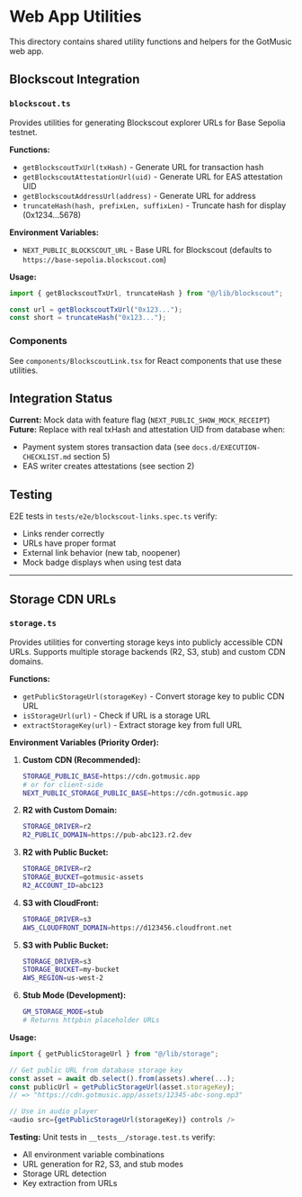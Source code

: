# Web App Utilities

This directory contains shared utility functions and helpers for the GotMusic web app.

## Blockscout Integration

### `blockscout.ts`

Provides utilities for generating Blockscout explorer URLs for Base Sepolia testnet.

**Functions:**
- `getBlockscoutTxUrl(txHash)` - Generate URL for transaction hash
- `getBlockscoutAttestationUrl(uid)` - Generate URL for EAS attestation UID  
- `getBlockscoutAddressUrl(address)` - Generate URL for address
- `truncateHash(hash, prefixLen, suffixLen)` - Truncate hash for display (0x1234...5678)

**Environment Variables:**
- `NEXT_PUBLIC_BLOCKSCOUT_URL` - Base URL for Blockscout (defaults to `https://base-sepolia.blockscout.com`)

**Usage:**
```typescript
import { getBlockscoutTxUrl, truncateHash } from "@/lib/blockscout";

const url = getBlockscoutTxUrl("0x123...");
const short = truncateHash("0x123...");
```

### Components

See `components/BlockscoutLink.tsx` for React components that use these utilities.

## Integration Status

**Current:** Mock data with feature flag (`NEXT_PUBLIC_SHOW_MOCK_RECEIPT`)  
**Future:** Replace with real txHash and attestation UID from database when:
- Payment system stores transaction data (see `docs.d/EXECUTION-CHECKLIST.md` section 5)
- EAS writer creates attestations (see section 2)

## Testing

E2E tests in `tests/e2e/blockscout-links.spec.ts` verify:
- Links render correctly
- URLs have proper format
- External link behavior (new tab, noopener)
- Mock badge displays when using test data

---

## Storage CDN URLs

### `storage.ts`

Provides utilities for converting storage keys into publicly accessible CDN URLs. Supports multiple storage backends (R2, S3, stub) and custom CDN domains.

**Functions:**
- `getPublicStorageUrl(storageKey)` - Convert storage key to public CDN URL
- `isStorageUrl(url)` - Check if URL is a storage URL
- `extractStorageKey(url)` - Extract storage key from full URL

**Environment Variables (Priority Order):**

1. **Custom CDN (Recommended):**
   ```bash
   STORAGE_PUBLIC_BASE=https://cdn.gotmusic.app
   # or for client-side
   NEXT_PUBLIC_STORAGE_PUBLIC_BASE=https://cdn.gotmusic.app
   ```

2. **R2 with Custom Domain:**
   ```bash
   STORAGE_DRIVER=r2
   R2_PUBLIC_DOMAIN=https://pub-abc123.r2.dev
   ```

3. **R2 with Public Bucket:**
   ```bash
   STORAGE_DRIVER=r2
   STORAGE_BUCKET=gotmusic-assets
   R2_ACCOUNT_ID=abc123
   ```

4. **S3 with CloudFront:**
   ```bash
   STORAGE_DRIVER=s3
   AWS_CLOUDFRONT_DOMAIN=https://d123456.cloudfront.net
   ```

5. **S3 with Public Bucket:**
   ```bash
   STORAGE_DRIVER=s3
   STORAGE_BUCKET=my-bucket
   AWS_REGION=us-west-2
   ```

6. **Stub Mode (Development):**
   ```bash
   GM_STORAGE_MODE=stub
   # Returns httpbin placeholder URLs
   ```

**Usage:**
```typescript
import { getPublicStorageUrl } from "@/lib/storage";

// Get public URL from database storage key
const asset = await db.select().from(assets).where(...);
const publicUrl = getPublicStorageUrl(asset.storageKey);
// => "https://cdn.gotmusic.app/assets/12345-abc-song.mp3"

// Use in audio player
<audio src={getPublicStorageUrl(storageKey)} controls />
```

**Testing:**
Unit tests in `__tests__/storage.test.ts` verify:
- All environment variable combinations
- URL generation for R2, S3, and stub modes
- Storage URL detection
- Key extraction from URLs

